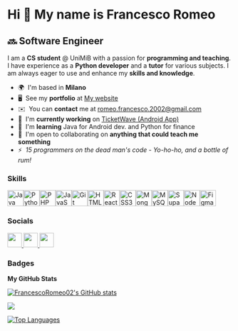 Hi 👋 My name is Francesco Romeo
=======================================================================================================================================

🔜 Software Engineer
------------------------

I am a **CS student** @ UniMiB with a passion for **programming and teaching**. I have experience as a **Python developer** and a **tutor** for various subjects. I am always eager to use and enhance my **skills and knowledge**.

* 🌍  I'm based in **Milano**
* 🖥️  See my **portfolio** at [My website](http://francescoromeo02.github.io/HTML/index.html)
* ✉️  You can **contact** me at [romeo.francesco.2002@gmail.com](mailto:romeo.francesco.2002@gmail.com)
* 🚀  I'm **currently working** on [TicketWave (Android App)](http://github.com/FrancescoRomeo02/TicketWave_AndroidApp)
* 🧠  I'm **learning** Java for Android dev. and Python for finance
* 🤝  I'm open to collaborating on **anything that could teach me something**
* ⚡  _15 programmers on the dead man's code - Yo-ho-ho, and a bottle of rum!_

### Skills


<p align="left">
<a href="https://www.oracle.com/java/" target="_blank" rel="noreferrer"><img src="https://raw.githubusercontent.com/danielcranney/readme-generator/main/public/icons/skills/java-colored.svg" width="36" height="36" alt="Java" /></a><a href="https://www.python.org/" target="_blank" rel="noreferrer"><img src="https://raw.githubusercontent.com/danielcranney/readme-generator/main/public/icons/skills/python-colored.svg" width="36" height="36" alt="Python" /></a><a href="https://www.php.net/" target="_blank" rel="noreferrer"><img src="https://raw.githubusercontent.com/danielcranney/readme-generator/main/public/icons/skills/php-colored.svg" width="36" height="36" alt="PHP" /></a><a href="https://developer.mozilla.org/en-US/docs/Web/JavaScript" target="_blank" rel="noreferrer"><img src="https://raw.githubusercontent.com/danielcranney/readme-generator/main/public/icons/skills/javascript-colored.svg" width="36" height="36" alt="JavaScript" /></a><a href="https://git-scm.com/" target="_blank" rel="noreferrer"><img src="https://raw.githubusercontent.com/danielcranney/readme-generator/main/public/icons/skills/git-colored.svg" width="36" height="36" alt="Git" /></a><a href="https://developer.mozilla.org/en-US/docs/Glossary/HTML5" target="_blank" rel="noreferrer"><img src="https://raw.githubusercontent.com/danielcranney/readme-generator/main/public/icons/skills/html5-colored.svg" width="36" height="36" alt="HTML5" /></a><a href="https://reactjs.org/" target="_blank" rel="noreferrer"><img src="https://raw.githubusercontent.com/danielcranney/readme-generator/main/public/icons/skills/react-colored.svg" width="36" height="36" alt="React" /></a><a href="https://www.w3.org/TR/CSS/#css" target="_blank" rel="noreferrer"><img src="https://raw.githubusercontent.com/danielcranney/readme-generator/main/public/icons/skills/css3-colored.svg" width="36" height="36" alt="CSS3" /></a><a href="https://www.mongodb.com/" target="_blank" rel="noreferrer"><img src="https://raw.githubusercontent.com/danielcranney/readme-generator/main/public/icons/skills/mongodb-colored.svg" width="36" height="36" alt="MongoDB" /></a><a href="https://www.mysql.com/" target="_blank" rel="noreferrer"><img src="https://raw.githubusercontent.com/danielcranney/readme-generator/main/public/icons/skills/mysql-colored.svg" width="36" height="36" alt="MySQL" /></a><a href="https://supabase.io/" target="_blank" rel="noreferrer"><img src="https://raw.githubusercontent.com/danielcranney/readme-generator/main/public/icons/skills/supabase-colored.svg" width="36" height="36" alt="Supabase" /></a><a href="https://nodejs.org/en/" target="_blank" rel="noreferrer"><img src="https://raw.githubusercontent.com/danielcranney/readme-generator/main/public/icons/skills/nodejs-colored.svg" width="36" height="36" alt="NodeJS" /></a><a href="https://www.figma.com/" target="_blank" rel="noreferrer"><img src="https://raw.githubusercontent.com/danielcranney/readme-generator/main/public/icons/skills/figma-colored.svg" width="36" height="36" alt="Figma" /></a>
</p>


### Socials

<p align="left"> <a href="https://www.github.com/FrancescoRomeo02" target="_blank" rel="noreferrer"> <picture> <source media="(prefers-color-scheme: dark)" srcset="https://raw.githubusercontent.com/danielcranney/readme-generator/main/public/icons/socials/github-dark.svg" /> <source media="(prefers-color-scheme: light)" srcset="https://raw.githubusercontent.com/danielcranney/readme-generator/main/public/icons/socials/github.svg" /> <img src="https://raw.githubusercontent.com/danielcranney/readme-generator/main/public/icons/socials/github.svg" width="32" height="32" /> </picture> </a> <a href="https://www.linkedin.com/in/francescoromeo02" target="_blank" rel="noreferrer"> <picture> <source media="(prefers-color-scheme: dark)" srcset="https://raw.githubusercontent.com/danielcranney/readme-generator/main/public/icons/socials/linkedin-dark.svg" /> <source media="(prefers-color-scheme: light)" srcset="https://raw.githubusercontent.com/danielcranney/readme-generator/main/public/icons/socials/linkedin.svg" /> <img src="https://raw.githubusercontent.com/danielcranney/readme-generator/main/public/icons/socials/linkedin.svg" width="32" height="32" /> </picture> </a> <a href="https://www.x.com/FraRome26" target="_blank" rel="noreferrer"> <picture> <source media="(prefers-color-scheme: dark)" srcset="https://raw.githubusercontent.com/danielcranney/readme-generator/main/public/icons/socials/twitter-dark.svg" /> <source media="(prefers-color-scheme: light)" srcset="https://raw.githubusercontent.com/danielcranney/readme-generator/main/public/icons/socials/twitter.svg" /> <img src="https://raw.githubusercontent.com/danielcranney/readme-generator/main/public/icons/socials/twitter.svg" width="32" height="32" /> </picture> </a></p>

### Badges

<b>My GitHub Stats</b>

<a href="http://www.github.com/FrancescoRomeo02"><img src="https://github-readme-stats.vercel.app/api?username=FrancescoRomeo02&show_icons=true&hide=&count_private=true&title_color=6366f1&text_color=64748b&icon_color=a855f7&bg_color=0f172a&hide_border=true&show_icons=true" alt="FrancescoRomeo02's GitHub stats" /></a>

<a href="http://www.github.com/FrancescoRomeo02"><img src="https://github-readme-streak-stats.herokuapp.com/?user=FrancescoRomeo02&stroke=64748b&background=0f172a&ring=6366f1&fire=6366f1&currStreakNum=64748b&currStreakLabel=6366f1&sideNums=64748b&sideLabels=64748b&dates=64748b&hide_border=true" /></a>

<a href="https://github.com/FrancescoRomeo02" align="left"><img src="https://github-readme-stats.vercel.app/api/top-langs/?username=FrancescoRomeo02&langs_count=10&title_color=6366f1&text_color=64748b&icon_color=a855f7&bg_color=0f172a&hide_border=true&locale=en&custom_title=Top%20%Languages" alt="Top Languages" /></a>
